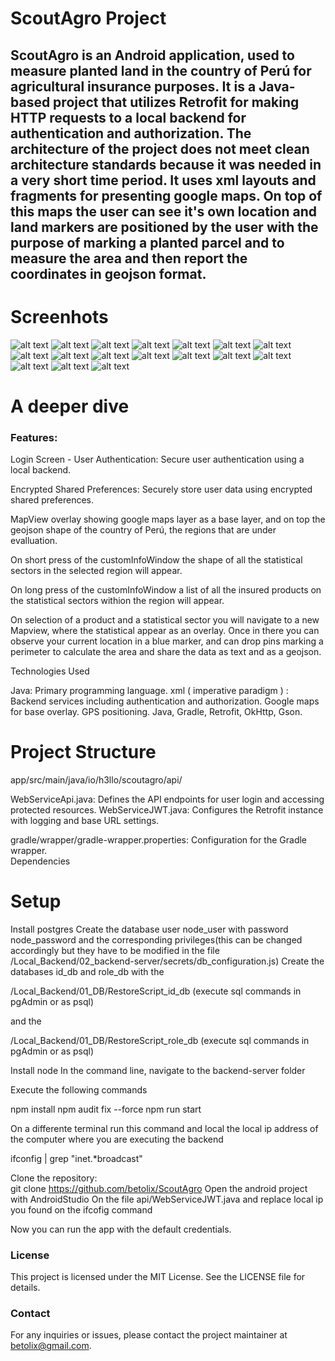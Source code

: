 # ScoutAgro Project

## ScoutAgro is an Android application, used to measure planted land in the country of Perú for agricultural insurance purposes. It is a Java-based project that utilizes Retrofit for making HTTP requests to a local backend for authentication and authorization. The architecture of the project does not meet clean architecture standards because it was needed in a very short time period. It uses xml layouts and fragments for presenting google maps. On top of this maps the user can see it's own location and land markers are positioned by the user with the purpose of marking a planted parcel and to measure the area and then report the coordinates in geojson format.

# Screenhots

![alt text](https://github.com/betolix/ScoutAgro/blob/main/Screenshots/001.png?raw=true)
![alt text](https://github.com/betolix/ScoutAgro/blob/main/Screenshots/002.png?raw=true)
![alt text](https://github.com/betolix/ScoutAgro/blob/main/Screenshots/003.png?raw=true)
![alt text](https://github.com/betolix/ScoutAgro/blob/main/Screenshots/004.png?raw=true)
![alt text](https://github.com/betolix/ScoutAgro/blob/main/Screenshots/005.png?raw=true)
![alt text](https://github.com/betolix/ScoutAgro/blob/main/Screenshots/006.png?raw=true)
![alt text](https://github.com/betolix/ScoutAgro/blob/main/Screenshots/007.png?raw=true)
![alt text](https://github.com/betolix/ScoutAgro/blob/main/Screenshots/008.png?raw=true)
![alt text](https://github.com/betolix/ScoutAgro/blob/main/Screenshots/009.png?raw=true)
![alt text](https://github.com/betolix/ScoutAgro/blob/main/Screenshots/010.png?raw=true)
![alt text](https://github.com/betolix/ScoutAgro/blob/main/Screenshots/011.png?raw=true)
![alt text](https://github.com/betolix/ScoutAgro/blob/main/Screenshots/012.png?raw=true)
![alt text](https://github.com/betolix/ScoutAgro/blob/main/Screenshots/013.png?raw=true)
![alt text](https://github.com/betolix/ScoutAgro/blob/main/Screenshots/014.png?raw=true)
![alt text](https://github.com/betolix/ScoutAgro/blob/main/Screenshots/015.png?raw=true)
![alt text](https://github.com/betolix/ScoutAgro/blob/main/Screenshots/016.png?raw=true)
![alt text](https://github.com/betolix/ScoutAgro/blob/main/Screenshots/017.png?raw=true)

<!--- ### INTRO PARAGRAPH ( SEO Value keywords ) Deeper dive -->
# A deeper dive

### Features:

Login Screen - User Authentication: Secure user authentication using a local backend.

Encrypted Shared Preferences: Securely store user data using encrypted shared preferences.

MapView overlay showing google maps layer as a base layer, and on top the geojson shape of the country of Perú, the regions that are under evalluation.

On short press of the customInfoWindow the shape of all the statistical sectors in the selected region will appear.

On long press of the customInfoWindow a list of all the insured products on the statistical sectors withion the region will appear.

On selection of a product and a statistical sector you will navigate to a new Mapview, where the statistical appear as an overlay. Once in there you can observe your current location in a blue marker, and can drop pins marking a perimeter to calculate the area and share the data as text and as a geojson.

Technologies Used

Java: Primary programming language. xml ( imperative paradigm ) : Backend services including authentication and authorization. Google maps for base overlay.
GPS positioning. Java, Gradle, Retrofit, OkHttp, Gson.



# Project Structure
app/src/main/java/io/h3llo/scoutagro/api/  

WebServiceApi.java: Defines the API endpoints for user login and accessing protected resources.
WebServiceJWT.java: Configures the Retrofit instance with logging and base URL settings.

gradle/wrapper/gradle-wrapper.properties: Configuration for the Gradle wrapper.  
Dependencies

# Setup

Install postgres
Create the database user node_user with password node_password and the corresponding privileges(this can be changed accordingly but they have to be modified in the file /Local_Backend/02_backend-server/secrets/db_configuration.js)
Create the databases id_db and role_db with the 

/Local_Backend/01_DB/RestoreScript_id_db (execute sql commands in pgAdmin or as psql)


and the 


/Local_Backend/01_DB/RestoreScript_role_db (execute sql commands in pgAdmin or as psql)

Install node
In the command line, navigate to the backend-server folder


Execute the following commands


npm install
npm audit fix --force
npm run start

On a differente terminal run this command and local the local ip address of the computer where you are executing the backend

ifconfig | grep "inet.*broadcast"  

Clone the repository:  
git clone https://github.com/betolix/ScoutAgro
Open the android project with AndroidStudio
On the file api/WebServiceJWT.java and replace local ip you found on the ifcofig command

Now you can run the app with the default credentials.


### License
This project is licensed under the MIT License. See the LICENSE file for details.  
### Contact 
For any inquiries or issues, please contact the project maintainer at betolix@gmail.com.
